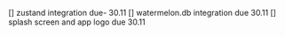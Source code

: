 [] zustand integration due- 30.11
[] watermelon.db integration due 30.11
[] splash screen and app logo due 30.11
